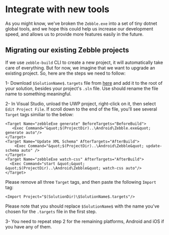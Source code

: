 # Integrate with new tools

As you might know, we've broken the `Zebble.exe` into a set of tiny dotnet global tools, and we hope this could help us increase our development speed, and allows us to provide more features easily in the future.

## Migrating our existing Zebble projects

If we use `zebble-build` CLI to create a new project, it will automatically take care of everything. But for now, we imagine that we want to upgrade an existing project. So, here are the steps we need to follow:

1- Download `$SolutionName$.targets` file from [here](https://github.com/Geeksltd/Zebble.Template/blob/main/Template/%24SolutionName%24.targets) and add it to the root of your solution, besides your project's `.sln` file. Use should rename the file name to something meaningful.

2- In Visual Studio, unload the UWP project, right-click on it, then select `Edit Project File`. If scroll down to the end of the file, you'll see several `Target` tags similiar to the below:

```
<Target Name="zebbleExe generate" BeforeTargets="BeforeBuild">
   <Exec Command="&quot;$(ProjectDir)..\Android\Zebble.exe&quot; generate auto"/> 
</Target>
<Target Name="Update XML Schema" AfterTargets="AfterBuild">
    <Exec Command="&quot;$(ProjectDir)..\Android\Zebble&quot; update-schema auto" />
</Target>
<Target Name="zebbleExe watch-css" AfterTargets="AfterBuild">
  <Exec Command="start &quot;&quot; &quot;$(ProjectDir)..\Android\Zebble&quot; watch-css auto"/> 
</Target> 
```

Please remove all three `Target` tags, and then paste the following `Import` tag:

```
<Import Project="$(SolutionDir)\$SolutionName$.targets"/>
```

Please note that you should replace `$SolutionName$` with the name you've chosen for the `.targets` file in the first step.

3- You need to repeat step 2 for the remaining platforms, Android and iOS if you have any of them.
